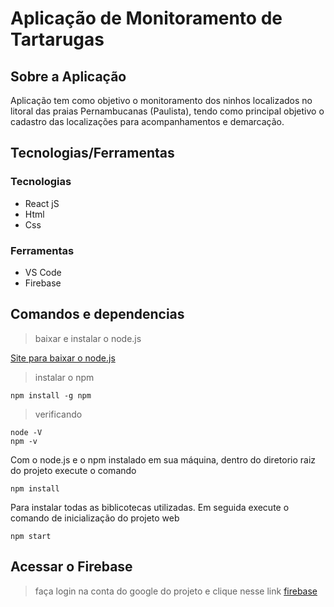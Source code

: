 
# Aplicação de Monitoramento de Tartarugas

## Sobre a Aplicação

Aplicação tem como objetivo o monitoramento dos ninhos localizados no litoral das praias Pernambucanas (Paulista), tendo como principal objetivo o cadastro das localizações para acompanhamentos e demarcação.



## Tecnologias/Ferramentas

### Tecnologias
- React jS
- Html
- Css

### Ferramentas
- VS Code
- Firebase

## Comandos e dependencias 

> baixar e instalar o node.js

[Site para baixar o node.js](https://nodejs.org/en/download/)

> instalar o npm 

```
npm install -g npm
```

> verificando

```
node -V
npm -v
```

Com o node.js e o npm instalado em sua máquina, dentro do diretorio raiz do projeto execute o comando

``` 
npm install
```

Para instalar todas as biblicotecas utilizadas. Em seguida execute o comando de inicialização do projeto web

```
npm start
```

## Acessar o Firebase

> faça login na conta do google do projeto e clique nesse link [firebase](https://console.firebase.google.com/u/1/project/aplicativo-a91c7/database/aplicativo-a91c7-default-rtdb/data)
